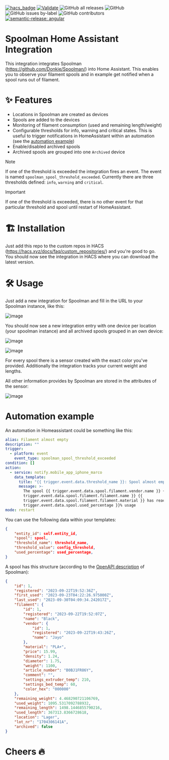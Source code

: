 
[![hacs_badge](https://img.shields.io/badge/HACS-Custom-41BDF5.svg)](https://github.com/hacs/integration)
[![Validate](https://github.com/Disane87/spoolman-homeassistant/actions/workflows/validate.yml/badge.svg)](https://github.com/Disane87/spoolman-homeassistant/actions/workflows/validate.yml)
![GitHub all releases](https://img.shields.io/github/downloads/Disane87/spoolman-homeassistant/total)
![GitHub](https://img.shields.io/github/license/Disane87/spoolman-homeassistant)
![GitHub issues by-label](https://img.shields.io/github/issues/Disane87/spoolman-homeassistant/bug?color=red)
![GitHub contributors](https://img.shields.io/github/contributors/Disane87/spoolman-homeassistant)
[![semantic-release: angular](https://img.shields.io/badge/semantic--release-conventionalcommits-e10079?logo=semantic-release)](https://github.com/semantic-release/semantic-release)


# Spoolman Home Assistant Integration

This integration integrates Spoolman (https://github.com/Donkie/Spoolman/) into Home Assistant. This enables you to observe your filament spools and in example get notified when a spool runs out of filament.

# ✨ Features
- Locations in Spoolman are created as devices
- Spools are added to the devices
- Monitoring of filament consumption (used and remaining length/weight)
- Configurable thresholds for info, warning and critical states. This is useful to trigger notifications in HomeAssistant within an automation (see the [automation example](#automation-example))
- Enable/disabled archived spools
- Archived spools are grouped into one `Archived` device

> [!NOTE]
> If one of the threshold is exceeded the integration fires an event. The event is named `spoolman_spool_threshold_exceeded`. Currently there are three thresholds defined: `info`, `warning` and `critical`.


> [!IMPORTANT]
> If one of the threshold is exceeded, there is no other event for that particular threshold and spool until restart of HomeAssistant.

# 🏗️ Installation
Just add this repo to the custom repos in HACS (https://hacs.xyz/docs/faq/custom_repositories/) and you're good to go. You should now see the integration in HACS where you can download the latest version.

# 🛠️ Usage
Just add a new integration for Spoolman and fill in the URL to your Spoolman instance, like this:

![image](resources/images/spoolman-integration-config.png?raw=true)

You should now see a new integration entry with one device per location (your spoolman instance) and all archived spools grouped in an own device:

![image](resources/images/spoolman-integration-devices.png?raw=true)

![image](resources/images/spoolman-integration-hass.png?raw=true)

For every spool there is a sensor created with the exact color you've provided. Additionally the integration tracks your current weight and lengths.

All other information provides by Spoolman are stored in the attributes of the sensor:

![image](resources/images/spoolman-integration-sensor.png?raw=true)

# Automation example
An automation in Homeassistant could be something like this:
```yaml
alias: Filament almost empty
description: ""
trigger:
  - platform: event
    event_type: spoolman_spool_threshold_exceeded
condition: []
action:
  - service: notify.mobile_app_iphone_marco
    data_template:
      title: "{{ trigger.event.data.threshold_name }}: Spool almost empty"
      message: >-
        The spool {{ trigger.event.data.spool.filament.vendor.name }} {{
        trigger.event.data.spool.filament.filament.name }} {{
        trigger.event.data.spool.filament.filament.material }} has reached {{
        trigger.event.data.spool.used_percentage }}% usage
mode: restart
```

You can use the following data within your templates:
```json
{
    "entity_id": self.entity_id,
    "spool": spool,
    "threshold_name": threshold_name,
    "threshold_value": config_threshold,
    "used_percentage": used_percentage,
}
```

A spool has this structure (according to the [OpenAPI description](https://donkie.github.io/Spoolman/) of Spoolman):

```json
{
    "id": 1,
    "registered": "2023-09-22T19:52:36Z",
    "first_used": "2023-09-23T04:22:26.975000Z",
    "last_used": "2023-09-30T04:09:34.242017Z",
    "filament": {
        "id": 1,
        "registered": "2023-09-22T19:52:07Z",
        "name": "Black",
        "vendor": {
            "id": 1,
            "registered": "2023-09-22T19:43:26Z",
            "name": "Jayo"
        },
        "material": "PLA+",
        "price": 15.99,
        "density": 1.24,
        "diameter": 1.75,
        "weight": 1100,
        "article_number": "B0BJ1FR86Y",
        "comment": "",
        "settings_extruder_temp": 210,
        "settings_bed_temp": 60,
        "color_hex": "000000"
    },
    "remaining_weight": 4.468290721106769,
    "used_weight": 1095.5317092788932,
    "remaining_length": 1498.1446855790216,
    "used_length": 367313.8366728618,
    "location": "Lager",
    "lot_nr": "1704306141A",
    "archived": false
}
```

# Cheers 🔥
